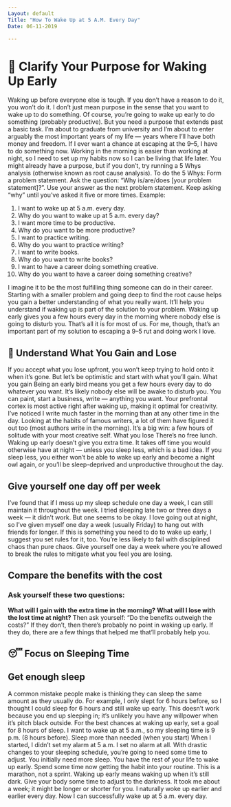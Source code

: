 ```yaml
---
Layout: default
Title: "How To Wake Up at 5 A.M. Every Day"
Date: 06-11-2019

---
```


# 🌟 Clarify Your Purpose for Waking Up Early
Waking up before everyone else is tough. If you don’t have a reason to do it, you won’t do it.
I don’t just mean purpose in the sense that you want to wake up to do something. Of course, you’re going to wake up early to do something (probably productive). But you need a purpose that extends past a basic task.
I’m about to graduate from university and I’m about to enter arguably the most important years of my life — years where I’ll have both money and freedom. If I ever want a chance at escaping at the 9–5, I have to do something now. Working in the morning is easier than working at night, so I need to set up my habits now so I can be living that life later.
You might already have a purpose, but if you don’t, try running a 5 Whys analysis (otherwise known as root cause analysis).
To do the 5 Whys:
Form a problem statement.
Ask the question: “Why is/are/does [your problem statement]?”. Use your answer as the next problem statement.
Keep asking “why” until you’ve asked it five or more times.
Example:
1. I want to wake up at 5 a.m. every day.
2. Why do you want to wake up at 5 a.m. every day?
3. I want more time to be productive.
4. Why do you want to be more productive?
5. I want to practice writing.
6. Why do you want to practice writing?
7. I want to write books.
8. Why do you want to write books?
9. I want to have a career doing something creative.
10. Why do you want to have a career doing something creative?

I imagine it to be the most fulfilling thing someone can do in their career.
Starting with a smaller problem and going deep to find the root cause helps you gain a better understanding of what you really want. It’ll help you understand if waking up is part of the solution to your problem.
Waking up early gives you a few hours every day in the morning where nobody else is going to disturb you. That’s all it is for most of us. For me, though, that’s an important part of my solution to escaping a 9–5 rut and doing work I love.
## 💪 Understand What You Gain and Lose

If you accept what you lose upfront, you won’t keep trying to hold onto it when it’s gone.
But let’s be optimistic and start with what you’ll gain.
What you gain
Being an early bird means you get a few hours every day to do whatever you want. It’s likely nobody else will be awake to disturb you. You can paint, start a business, write — anything you want.
Your prefrontal cortex is most active right after waking up, making it optimal for creativity. I’ve noticed I write much faster in the morning than at any other time in the day. Looking at the habits of famous writers, a lot of them have figured it out too (most authors write in the morning).
It’s a big win: a few hours of solitude with your most creative self.
What you lose
There’s no free lunch. Waking up early doesn’t give you extra time. It takes off time you would otherwise have at night — unless you sleep less, which is a bad idea. If you sleep less, you either won’t be able to wake up early and become a night owl again, or you’ll be sleep-deprived and unproductive throughout the day.

## Give yourself one day off per week
I’ve found that if I mess up my sleep schedule one day a week, I can still maintain it throughout the week. I tried sleeping late two or three days a week — it didn’t work. But one seems to be okay.
I love going out at night, so I’ve given myself one day a week (usually Friday) to hang out with friends for longer.
If this is something you need to do to wake up early, I suggest you set rules for it, too. You’re less likely to fail with disciplined chaos than pure chaos. Give yourself one day a week where you’re allowed to break the rules to mitigate what you feel you are losing.

## Compare the benefits with the cost

### Ask yourself these two questions:
**What will I gain with the extra time in the morning?**
**What will I lose with the lost time at night?**
Then ask yourself: “Do the benefits outweigh the costs?”
If they don’t, then there’s probably no point in waking up early. If they do, there are a few things that helped me that’ll probably help you.

## 😴 Focus on Sleeping Time
## Get enough sleep

A common mistake people make is thinking they can sleep the same amount as they usually do. For example, I only slept for 6 hours before, so I thought I could sleep for 6 hours and still wake up early. This doesn’t work because you end up sleeping in; it’s unlikely you have any willpower when it’s pitch black outside.
For the best chances at waking up early, set a goal for 8 hours of sleep. I want to wake up at 5 a.m., so my sleeping time is 9 p.m. (8 hours before).
Sleep more than needed (when you start)
When I started, I didn’t set my alarm at 5 a.m. I set no alarm at all. With drastic changes to your sleeping schedule, you’re going to need some time to adjust. You initially need more sleep.
You have the rest of your life to wake up early. Spend some time now getting the habit into your routine. This is a marathon, not a sprint.
Waking up early means waking up when it’s still dark. Give your body some time to adjust to the darkness. It took me about a week; it might be longer or shorter for you.
I naturally woke up earlier and earlier every day. Now I can successfully wake up at 5 a.m. every day.

